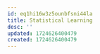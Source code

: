 ```yaml
---
id: eq1hi16w3z5ounbfsni44la
title: Statistical Learning
desc: ''
updated: 1724626400479
created: 1724626400479
---
```

